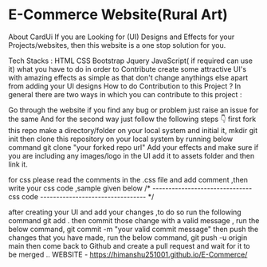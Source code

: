 # E-Commerce Website(Rural Art)
About CardUi
If you are Looking for  (UI) Designs and Effects for your Projects/websites, then this website is a one stop solution for you. 

Tech Stacks :
HTML
CSS
Bootstrap
Jquery
JavaScript( if required can use it)
what you have to do in order to Contribute
create some attractive UI's with amazing effects as simple as that
don't change anythings else apart from adding your UI designs
How to do Contribution to this Project ?
In general there are two ways in which you can contribute to this project :

Go through the website if you find any bug or problem just raise an issue for the same
And for the second way just follow the following steps 👇
first fork this repo
make a directory/folder on your local system and initial it,
mkdir <your directory name>
git init
then clone this repository on your local system by running below command
git clone "your forked repo url"
Add your effects and make sure if you are including any images/logo in the UI add it to assets folder and then link it.

for css please read the comments in the .css file and add comment ,then write your css code ,sample given below
/* -------------------------------  css code --------------------------------- */

after creating your UI and add your changes ,to do so run the following command
git add .
then commit those change with a valid message , run the below command,
git commit -m "your valid commit message"
then push the changes that you have made, run the below command,
git push -u origin main
then come back to Github and create a pull request and wait for it to be merged ..
WEBSITE - https://himanshu251001.github.io/E-Commerce/

